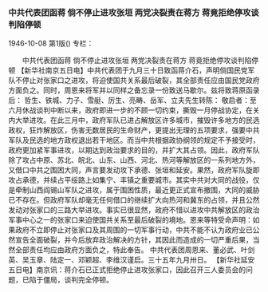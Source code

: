 ### 中共代表团函蒋  倘不停止进攻张垣  两党决裂责在蒋方  蒋竟拒绝停攻谈判陷停顿

1946-10-08
第1版()
专栏：

　　中共代表团函蒋
    倘不停止进攻张垣
    两党决裂责在蒋方
    蒋竟拒绝停攻谈判陷停顿
    【新华社南京五日电】中共代表团于九月三十日致函蒋介石，声明倘国民党军队不停止对张家口之进攻，将迫使国共关系最后破裂，其全部责任应由国民党政府方面负之。同时，周恩来将军并以同样之备忘录一份致送马歇尔。兹将致蒋原函录后：
    哲生、铁城、力子、雪艇、厉生、亮畴、岳军、立夫先生转陈：
    敬启者：至六月休战谈判中断以来，政府即进一步的不顾一切约束，撕毁一月停战协定，在关内大举进攻。在此三月中，政府军队已进占解放区许多城市，摧毁许多地方的民选政权，狂炸解放区，伤害无数居民的生命财产，更提出无理的五项要求，强要中共军队及民选的地方政权退出若干地区。而当中共根据政协纲领的规定不予接受时，政府更加紧军事进攻，以期达到政治要求的目的，并扩大其占领。因此，政府军队除了攻占中原、苏北、皖北、山东、山西、河北、热河等解放区的一系列地方外，又借口中共之围困大同，声言要发动攻下承德、张垣和延安。果然，政府军队旋即攻占承德，并续占平绥路上如集宁、丰镇之重要城市。其实中共对大同的战役，仅是牵制山西阎锡山军队之进攻，属于围困性质，最近更正式宣布撤围，大同的威胁已不存在。但政府军队却毫无任何借口的继续扩大向热河和冀东的占领，并且公然发动对张家口的三路大举进攻。事实已很显然，政府不惜以进攻中共解放区的政治军事中心之一的张家口来迫使国共关系至最后破裂的境地。恩来等特受命声明：如果政府不立即停止对张家口及其周围的一切军事行动，中共不能不认为政府业已公然宣告全面破裂，并今后放弃政治解决的方针，其因此而造成的一切严重后果，当然全部责任均应由政府方面负之，特此奉告。
    中共代表团周恩来、董必武、叶剑英、吴玉章、陆定一、邓颖超、李维汉谨启。三十五年九月卅日。
    【新华社延安五日电】南京讯：蒋介石已正式拒绝停止进攻张家口，因此召开三人委员会的问题，已陷于僵局，谈判完全停顿。
